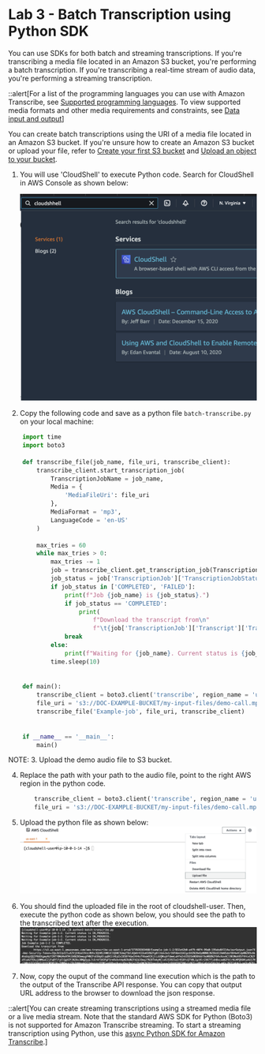 
# Lab 3 - Batch Transcription using Python SDK

You can use SDKs for both batch and streaming transcriptions. If you're transcribing a media file located in an Amazon S3 bucket, you're performing a batch transcription. If you're transcribing a real-time stream of audio data, you're performing a streaming transcription.

::alert[For a list of the programming languages you can use with Amazon Transcribe, see [Supported programming languages](https://docs.aws.amazon.com/transcribe/latest/dg/supported-languages.html#supported-sdks). To view supported media formats and other media requirements and constraints, see [Data input and output](https://docs.aws.amazon.com/transcribe/latest/dg/how-input.html)]

You can create batch transcriptions using the URI of a media file located in an Amazon S3 bucket. If you're unsure how to create an Amazon S3 bucket or upload your file, refer to [Create your first S3 bucket](https://docs.aws.amazon.com/AmazonS3/latest/userguide/creating-bucket.html) and [Upload an object to your bucket](https://docs.aws.amazon.com/AmazonS3/latest/userguide/uploading-an-object-bucket.html).

1. You will use 'CloudShell' to execute Python code. Search for CloudShell in AWS Console as shown below:

    ![Cloud Shell](../static/cloudshell-1.png)

2. Copy the following code and save as a python file `batch-transcribe.py` on your local machine:

```python
    import time
    import boto3
    
    def transcribe_file(job_name, file_uri, transcribe_client):
        transcribe_client.start_transcription_job(
            TranscriptionJobName = job_name,
            Media = {
                'MediaFileUri': file_uri
            },
            MediaFormat = 'mp3',
            LanguageCode = 'en-US'
        )
    
        max_tries = 60
        while max_tries > 0:
            max_tries -= 1
            job = transcribe_client.get_transcription_job(TranscriptionJobName = job_name)
            job_status = job['TranscriptionJob']['TranscriptionJobStatus']
            if job_status in ['COMPLETED', 'FAILED']:
                print(f"Job {job_name} is {job_status}.")
                if job_status == 'COMPLETED':
                    print(
                        f"Download the transcript from\n"
                        f"\t{job['TranscriptionJob']['Transcript']['TranscriptFileUri']}.")
                break
            else:
                print(f"Waiting for {job_name}. Current status is {job_status}.")
            time.sleep(10)
    
    
    def main():
        transcribe_client = boto3.client('transcribe', region_name = 'us-east-1')
        file_uri = 's3://DOC-EXAMPLE-BUCKET/my-input-files/demo-call.mp3'
        transcribe_file('Example-job', file_uri, transcribe_client)
    
    
    if __name__ == '__main__':
        main()
```
NOTE: 
3. Upload the demo audio file to S3 bucket.

4. Replace the path with your path to the audio file, point to the right AWS region in the python code. 

    ```python
        transcribe_client = boto3.client('transcribe', region_name = 'us-east-1')
        file_uri = 's3://DOC-EXAMPLE-BUCKET/my-input-files/demo-call.mp3'
    ```
6. Upload the python file as shown below:
    ![upload file](../static/cloudshell-upload.png)

7. You should find the uploaded file in the root of cloudshell-user. Then, execute the python code as shown below, you should see the path to the transcribed text after the execution.
    ![python execution](../static/cloudshell-cli-running.png)

8. Now, copy the ouput of the command line execution which is the path to the output of the Transcribe API response. You can copy that output URL address to the browser to download the json response.


::alert[You can create streaming transcriptions using a streamed media file or a live media stream. Note that the standard AWS SDK for Python (Boto3) is not supported for Amazon Transcribe streaming. To start a streaming transcription using Python, use this [async Python SDK for Amazon Transcribe](https://github.com/awslabs/amazon-transcribe-streaming-sdk).]
